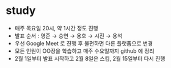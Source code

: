 # study

* 매주 목요일 20시, 약 1시간 정도 진행
* 발표 순서 : 영준 → 승연 → 용호 → 시진 → 용석
* 우선 Google Meet 로 진행 후 불편하면 다른 플랫폼으로 변경
* 모든 인원이 OO장을 학습하고 매주 수요일까지 github 에 정리
* 2월 1일부터 발표 시작하고 2월 8일은 스킵, 2월 15일부터 다시 진행
